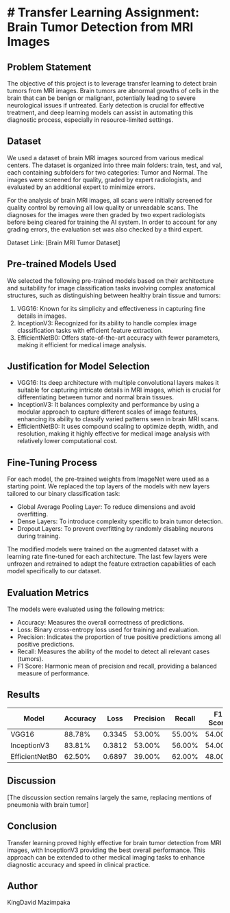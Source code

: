# # Transfer Learning Assignment: Brain Tumor Detection from MRI Images

## Problem Statement
The objective of this project is to leverage transfer learning to detect brain tumors from MRI images. Brain tumors are abnormal growths of cells in the brain that can be benign or malignant, potentially leading to severe neurological issues if untreated. Early detection is crucial for effective treatment, and deep learning models can assist in automating this diagnostic process, especially in resource-limited settings.

## Dataset
We used a dataset of brain MRI images sourced from various medical centers. The dataset is organized into three main folders: train, test, and val, each containing subfolders for two categories: Tumor and Normal. The images were screened for quality, graded by expert radiologists, and evaluated by an additional expert to minimize errors.

For the analysis of brain MRI images, all scans were initially screened for quality control by removing all low quality or unreadable scans. The diagnoses for the images were then graded by two expert radiologists before being cleared for training the AI system. In order to account for any grading errors, the evaluation set was also checked by a third expert.

Dataset Link: [Brain MRI Tumor Dataset]

## Pre-trained Models Used
We selected the following pre-trained models based on their architecture and suitability for image classification tasks involving complex anatomical structures, such as distinguishing between healthy brain tissue and tumors:

1. VGG16: Known for its simplicity and effectiveness in capturing fine details in images.
2. InceptionV3: Recognized for its ability to handle complex image classification tasks with efficient feature extraction.
3. EfficientNetB0: Offers state-of-the-art accuracy with fewer parameters, making it efficient for medical image analysis.

## Justification for Model Selection
- VGG16: Its deep architecture with multiple convolutional layers makes it suitable for capturing intricate details in MRI images, which is crucial for differentiating between tumor and normal brain tissues.
- InceptionV3: It balances complexity and performance by using a modular approach to capture different scales of image features, enhancing its ability to classify varied patterns seen in brain MRI scans.
- EfficientNetB0: It uses compound scaling to optimize depth, width, and resolution, making it highly effective for medical image analysis with relatively lower computational cost.

## Fine-Tuning Process
For each model, the pre-trained weights from ImageNet were used as a starting point. We replaced the top layers of the models with new layers tailored to our binary classification task:

- Global Average Pooling Layer: To reduce dimensions and avoid overfitting.
- Dense Layers: To introduce complexity specific to brain tumor detection.
- Dropout Layers: To prevent overfitting by randomly disabling neurons during training.

The modified models were trained on the augmented dataset with a learning rate fine-tuned for each architecture. The last few layers were unfrozen and retrained to adapt the feature extraction capabilities of each model specifically to our dataset.

## Evaluation Metrics
The models were evaluated using the following metrics:

- Accuracy: Measures the overall correctness of predictions.
- Loss: Binary cross-entropy loss used for training and evaluation.
- Precision: Indicates the proportion of true positive predictions among all positive predictions.
- Recall: Measures the ability of the model to detect all relevant cases (tumors).
- F1 Score: Harmonic mean of precision and recall, providing a balanced measure of performance.

## Results
| Model         | Accuracy | Loss   | Precision | Recall | F1 Score |
|---------------|----------|--------|-----------|--------|----------|
| VGG16         | 88.78%   | 0.3345 | 53.00%    | 55.00% | 54.00%   |
| InceptionV3   | 83.81%   | 0.3812 | 53.00%    | 56.00% | 54.00%   |
| EfficientNetB0| 62.50%   | 0.6897 | 39.00%    | 62.00% | 48.00%   |

## Discussion
[The discussion section remains largely the same, replacing mentions of pneumonia with brain tumor]

## Conclusion
Transfer learning proved highly effective for brain tumor detection from MRI images, with InceptionV3 providing the best overall performance. This approach can be extended to other medical imaging tasks to enhance diagnostic accuracy and speed in clinical practice.

## Author
KingDavid Mazimpaka
